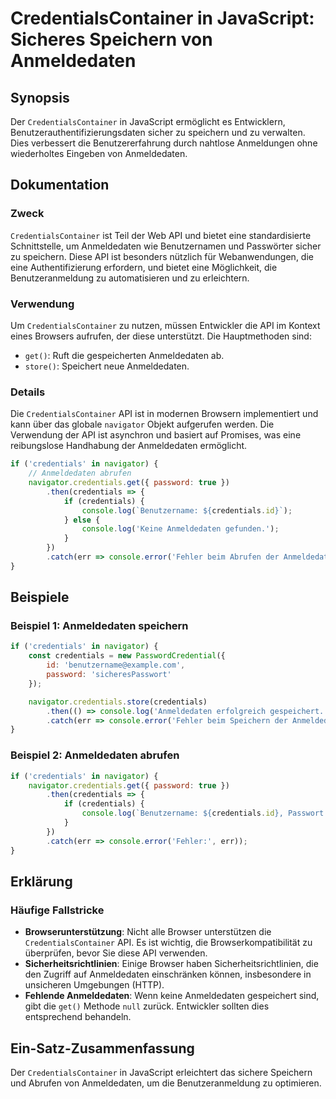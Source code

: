 <!--
Meta Description: # CredentialsContainer in JavaScript: Sicheres Speichern von Anmeldedaten ## Synopsis Der `CredentialsContainer` in JavaScript ermöglicht es Entwickle...
Meta Keywords: anmeldedaten, credentials, die, der, und
-->

# CredentialsContainer in JavaScript: Sicheres Speichern von Anmeldedaten

## Synopsis
Der `CredentialsContainer` in JavaScript ermöglicht es Entwicklern, Benutzerauthentifizierungsdaten sicher zu speichern und zu verwalten. Dies verbessert die Benutzererfahrung durch nahtlose Anmeldungen ohne wiederholtes Eingeben von Anmeldedaten.

## Dokumentation
### Zweck
`CredentialsContainer` ist Teil der Web API und bietet eine standardisierte Schnittstelle, um Anmeldedaten wie Benutzernamen und Passwörter sicher zu speichern. Diese API ist besonders nützlich für Webanwendungen, die eine Authentifizierung erfordern, und bietet eine Möglichkeit, die Benutzeranmeldung zu automatisieren und zu erleichtern.

### Verwendung
Um `CredentialsContainer` zu nutzen, müssen Entwickler die API im Kontext eines Browsers aufrufen, der diese unterstützt. Die Hauptmethoden sind:
- `get()`: Ruft die gespeicherten Anmeldedaten ab.
- `store()`: Speichert neue Anmeldedaten.

### Details
Die `CredentialsContainer` API ist in modernen Browsern implementiert und kann über das globale `navigator` Objekt aufgerufen werden. Die Verwendung der API ist asynchron und basiert auf Promises, was eine reibungslose Handhabung der Anmeldedaten ermöglicht.

```javascript
if ('credentials' in navigator) {
    // Anmeldedaten abrufen
    navigator.credentials.get({ password: true })
        .then(credentials => {
            if (credentials) {
                console.log(`Benutzername: ${credentials.id}`);
            } else {
                console.log('Keine Anmeldedaten gefunden.');
            }
        })
        .catch(err => console.error('Fehler beim Abrufen der Anmeldedaten:', err));
}
```

## Beispiele
### Beispiel 1: Anmeldedaten speichern
```javascript
if ('credentials' in navigator) {
    const credentials = new PasswordCredential({
        id: 'benutzername@example.com',
        password: 'sicheresPasswort'
    });

    navigator.credentials.store(credentials)
        .then(() => console.log('Anmeldedaten erfolgreich gespeichert.'))
        .catch(err => console.error('Fehler beim Speichern der Anmeldedaten:', err));
}
```

### Beispiel 2: Anmeldedaten abrufen
```javascript
if ('credentials' in navigator) {
    navigator.credentials.get({ password: true })
        .then(credentials => {
            if (credentials) {
                console.log(`Benutzername: ${credentials.id}, Passwort: ${credentials.password}`);
            }
        })
        .catch(err => console.error('Fehler:', err));
}
```

## Erklärung
### Häufige Fallstricke
- **Browserunterstützung**: Nicht alle Browser unterstützen die `CredentialsContainer` API. Es ist wichtig, die Browserkompatibilität zu überprüfen, bevor Sie diese API verwenden.
- **Sicherheitsrichtlinien**: Einige Browser haben Sicherheitsrichtlinien, die den Zugriff auf Anmeldedaten einschränken können, insbesondere in unsicheren Umgebungen (HTTP).
- **Fehlende Anmeldedaten**: Wenn keine Anmeldedaten gespeichert sind, gibt die `get()` Methode `null` zurück. Entwickler sollten dies entsprechend behandeln.

## Ein-Satz-Zusammenfassung
Der `CredentialsContainer` in JavaScript erleichtert das sichere Speichern und Abrufen von Anmeldedaten, um die Benutzeranmeldung zu optimieren.